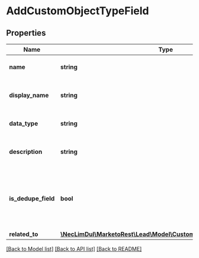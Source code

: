 # AddCustomObjectTypeField

## Properties
Name | Type | Description | Notes
------------ | ------------- | ------------- | -------------
**name** | **string** | API Name of custom object field | 
**display_name** | **string** | UI display-name of the custom object field | 
**data_type** | **string** | Datatype of the custom object field | 
**description** | **string** | Description of the custom object field | [optional] 
**is_dedupe_field** | **bool** | Set to true to enable field as unique identifier for deduplicating records.  Default is false | [optional] 
**related_to** | [**\NecLimDul\MarketoRest\Lead\Model\CustomObjectTypeFieldRelatedTo**](CustomObjectTypeFieldRelatedTo.md) |  | [optional] 

[[Back to Model list]](../README.md#documentation-for-models) [[Back to API list]](../README.md#documentation-for-api-endpoints) [[Back to README]](../README.md)


